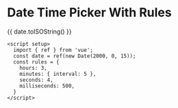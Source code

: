<script setup>
  import { ref } from 'vue';
  const date = ref(new Date(2000, 0, 15));
  const minDate = ref(new Date(2000, 0, 5));
  const rules = {
    hours: 3,
    minutes: { interval: 5 },
    seconds: 4,
    milliseconds: 500,
  }
</script>

# Date Time Picker With Rules

<Example class="space-y-2 mt-4">
  <div>{{ date.toISOString() }}</div>
  <DatePicker v-model="date" mode="dateTime" :rules="rules" />
</Example>

```vue
<script setup>
  import { ref } from 'vue';
  const date = ref(new Date(2000, 0, 15));
  const rules = {
    hours: 3,
    minutes: { interval: 5 },
    seconds: 4,
    milliseconds: 500,
  }
</script>
```